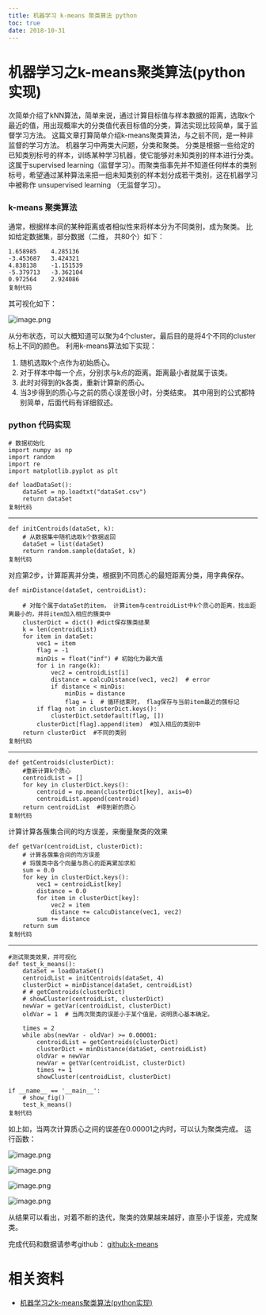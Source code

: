 ```yaml
---
title: 机器学习 k-means 聚类算法 python 
toc: true
date: 2018-10-31
---
```


# 机器学习之k-means聚类算法(python实现)

次简单介绍了kNN算法，简单来说，通过计算目标值与样本数据的距离，选取k个最近的值，用出现概率大的分类值代表目标值的分类，算法实现比较简单，属于监督学习方法。 这篇文章打算简单介绍k-means聚类算法，与之前不同，是一种非监督的学习方法。 机器学习中两类大问题，分类和聚类。 分类是根据一些给定的已知类别标号的样本，训练某种学习机器，使它能够对未知类别的样本进行分类。这属于supervised learning（监督学习）。而聚类指事先并不知道任何样本的类别标号，希望通过某种算法来把一组未知类别的样本划分成若干类别，这在机器学习中被称作 unsupervised learning （无监督学习）。

### k-means 聚类算法

通常，根据样本间的某种距离或者相似性来将样本分为不同类别，成为聚类。 比如给定数据集，部分数据（二维， 共80个）如下：

```
1.658985    4.285136
-3.453687   3.424321
4.838138    -1.151539
-5.379713   -3.362104
0.972564    2.924086
复制代码
```

其可视化如下：

![image.png](https://user-gold-cdn.xitu.io/2018/3/1/161e0fac478c5871?imageView2/0/w/1280/h/960/format/webp/ignore-error/1)

 从分布状态，可以大概知道可以聚为4个cluster。最后目的是将4个不同的cluster标上不同的颜色。 利用k-means算法如下实现：



1. 随机选取k个点作为初始质心。
2. 对于样本中每一个点，分别求与k点的距离。距离最小者就属于该类。
3. 此时对得到的k各类，重新计算新的质心。
4. 当3步得到的质心与之前的质心误差很小时，分类结束。 其中用到的公式都特别简单，后面代码有详细叙述。

### python 代码实现

```
# 数据初始化
import numpy as np
import random
import re
import matplotlib.pyplot as plt

def loadDataSet():
    dataSet = np.loadtxt("dataSet.csv")
    return dataSet
复制代码
```

------

```
def initCentroids(dataSet, k):
    # 从数据集中随机选取k个数据返回
    dataSet = list(dataSet)
    return random.sample(dataSet, k)
复制代码
```

对应第2步，计算距离并分类，根据到不同质心的最短距离分类，用字典保存。

```
def minDistance(dataSet, centroidList):

    # 对每个属于dataSet的item， 计算item与centroidList中k个质心的距离，找出距离最小的，并将item加入相应的簇类中
    clusterDict = dict() #dict保存簇类结果
    k = len(centroidList)
    for item in dataSet:
        vec1 = item
        flag = -1
        minDis = float("inf") # 初始化为最大值
        for i in range(k):
            vec2 = centroidList[i]
            distance = calcuDistance(vec1, vec2)  # error
            if distance < minDis:
                minDis = distance
                flag = i  # 循环结束时， flag保存与当前item最近的蔟标记
        if flag not in clusterDict.keys():
            clusterDict.setdefault(flag, [])
        clusterDict[flag].append(item)  #加入相应的类别中
    return clusterDict  #不同的类别
复制代码
```

------

```
def getCentroids(clusterDict):
    #重新计算k个质心
    centroidList = []
    for key in clusterDict.keys():
        centroid = np.mean(clusterDict[key], axis=0)
        centroidList.append(centroid)
    return centroidList  #得到新的质心
复制代码
```

计算计算各蔟集合间的均方误差，来衡量聚类的效果

```
def getVar(centroidList, clusterDict):
    # 计算各蔟集合间的均方误差
    # 将蔟类中各个向量与质心的距离累加求和
    sum = 0.0
    for key in clusterDict.keys():
        vec1 = centroidList[key]
        distance = 0.0
        for item in clusterDict[key]:
            vec2 = item
            distance += calcuDistance(vec1, vec2)
        sum += distance
    return sum
复制代码
```

------

```
#测试聚类效果，并可视化
def test_k_means():
    dataSet = loadDataSet()
    centroidList = initCentroids(dataSet, 4)
    clusterDict = minDistance(dataSet, centroidList)
    # # getCentroids(clusterDict)
    # showCluster(centroidList, clusterDict)
    newVar = getVar(centroidList, clusterDict)
    oldVar = 1  # 当两次聚类的误差小于某个值是，说明质心基本确定。

    times = 2
    while abs(newVar - oldVar) >= 0.00001:
        centroidList = getCentroids(clusterDict)
        clusterDict = minDistance(dataSet, centroidList)
        oldVar = newVar
        newVar = getVar(centroidList, clusterDict)
        times += 1
        showCluster(centroidList, clusterDict)

if __name__ == '__main__':
    # show_fig()
    test_k_means()
复制代码
```

如上如，当两次计算质心之间的误差在0.00001之内时，可以认为聚类完成。 运行函数：

![image.png](https://user-gold-cdn.xitu.io/2018/3/1/161e0fac47550ee4?imageView2/0/w/1280/h/960/format/webp/ignore-error/1)

![image.png](https://user-gold-cdn.xitu.io/2018/3/1/161e0fac478d0be6?imageView2/0/w/1280/h/960/format/webp/ignore-error/1)

![image.png](https://user-gold-cdn.xitu.io/2018/3/1/161e0fac47790544?imageView2/0/w/1280/h/960/format/webp/ignore-error/1)

![image.png](https://user-gold-cdn.xitu.io/2018/3/1/161e0fac4768095d?imageView2/0/w/1280/h/960/format/webp/ignore-error/1)



从结果可以看出，对着不断的迭代，聚类的效果越来越好，直至小于误差，完成聚类。

完成代码和数据请参考github：
 [github:k-means](https://link.juejin.im?target=https%3A%2F%2Fgithub.com%2Fyunshuipiao%2Fcheatsheets-ai-code%2Ftree%2Fmaster%2Fmachine_learning_algorithm%2Fk_means)





# 相关资料

- [机器学习之k-means聚类算法(python实现)](https://juejin.im/post/5a97d129f265da239235c2eb)
